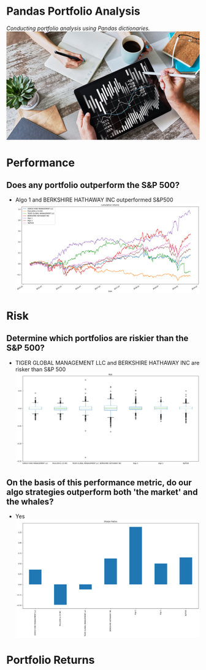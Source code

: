 # Pandas Portfolio Analysis
_Conducting portfolio analysis using Pandas dictionaries._ 
![](portfolio-analysis.png)

# Performance
##  Does any portfolio outperform the S&P 500?
- Algo 1 and BERKSHIRE HATHAWAY INC outperformed S&P500
![](2.png)

# Risk
## Determine which portfolios are riskier than the S&P 500?
- TIGER GLOBAL MANAGEMENT LLC and BERKSHIRE HATHAWAY INC are risker than S&P 500
![](3.png)

## On the basis of this performance metric, do our algo strategies outperform both 'the market' and the whales? 
- Yes
![](4.png)

# Portfolio Returns
## 
